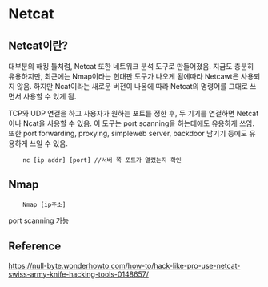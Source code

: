 # Netcat

## Netcat이란?

대부분의 해킹 툴처럼, Netcat 또한 네트워크 분석 도구로 만들어졌음. 지금도 충분히 유용하지만, 최근에는 Nmap이라는 현대판 도구가 나오게 됨에따라 Netcawt은 사용되지 않음. 하지만 Ncat이라는 새로운 버전이 나옴에 따라 Netcat의 명령어를 그대로 쓰면서 사용할 수 있게 됨.

TCP와 UDP 연결을 하고 사용자가 원하는 포트를 정한 후, 두 기기를 연결하면 Netcat이나 Ncat을 사용할 수 있음. 이 도구는 port scanning을 하는데에도 유용하게 쓰임. 또한 port forwarding, proxying, simpleweb server, backdoor 남기기 등에도 유용하게 쓰일 수 있음.
```
    nc [ip addr] [port] //서버 쪽 포트가 열렸는지 확인
```

## Nmap

```
    Nmap [ip주소]
```
port scanning 가능



## Reference 
https://null-byte.wonderhowto.com/how-to/hack-like-pro-use-netcat-swiss-army-knife-hacking-tools-0148657/